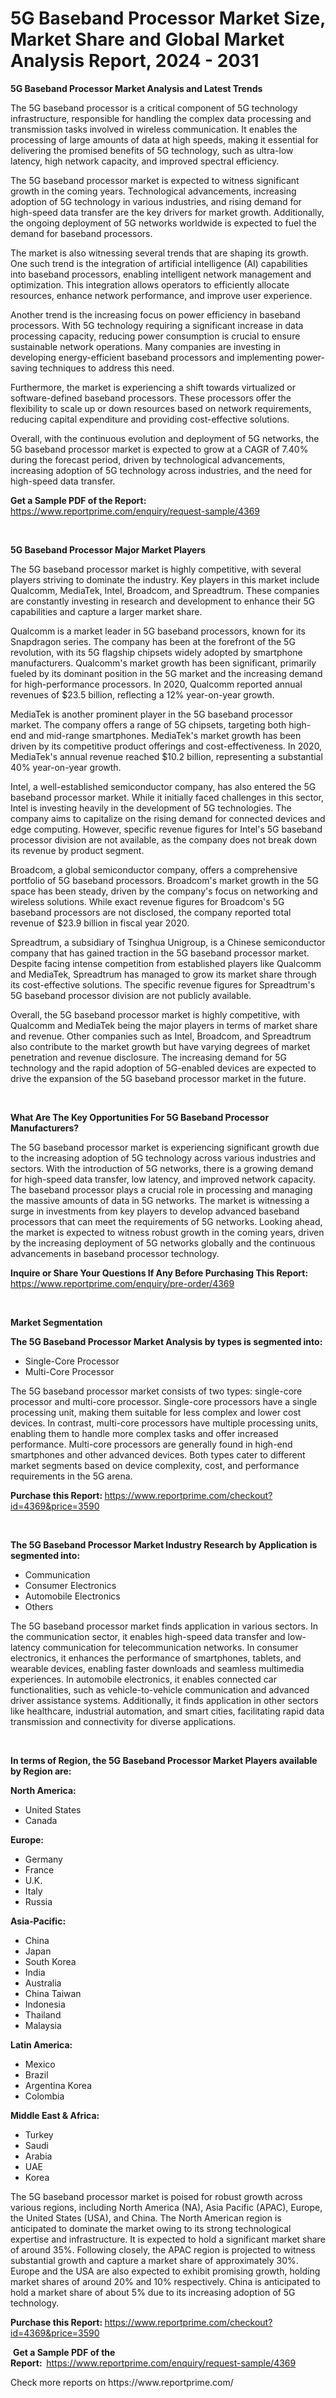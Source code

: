 <p><h1>5G Baseband Processor Market Size, Market Share and Global Market Analysis Report, 2024 - 2031</h1></p><p><strong>5G Baseband Processor Market Analysis and Latest Trends</strong></p>
<p><p>The 5G baseband processor is a critical component of 5G technology infrastructure, responsible for handling the complex data processing and transmission tasks involved in wireless communication. It enables the processing of large amounts of data at high speeds, making it essential for delivering the promised benefits of 5G technology, such as ultra-low latency, high network capacity, and improved spectral efficiency.</p><p>The 5G baseband processor market is expected to witness significant growth in the coming years. Technological advancements, increasing adoption of 5G technology in various industries, and rising demand for high-speed data transfer are the key drivers for market growth. Additionally, the ongoing deployment of 5G networks worldwide is expected to fuel the demand for baseband processors.</p><p>The market is also witnessing several trends that are shaping its growth. One such trend is the integration of artificial intelligence (AI) capabilities into baseband processors, enabling intelligent network management and optimization. This integration allows operators to efficiently allocate resources, enhance network performance, and improve user experience.</p><p>Another trend is the increasing focus on power efficiency in baseband processors. With 5G technology requiring a significant increase in data processing capacity, reducing power consumption is crucial to ensure sustainable network operations. Many companies are investing in developing energy-efficient baseband processors and implementing power-saving techniques to address this need.</p><p>Furthermore, the market is experiencing a shift towards virtualized or software-defined baseband processors. These processors offer the flexibility to scale up or down resources based on network requirements, reducing capital expenditure and providing cost-effective solutions.</p><p>Overall, with the continuous evolution and deployment of 5G networks, the 5G baseband processor market is expected to grow at a CAGR of 7.40% during the forecast period, driven by technological advancements, increasing adoption of 5G technology across industries, and the need for high-speed data transfer.</p></p>
<p><strong>Get a Sample PDF of the Report:&nbsp;</strong> <a href="https://www.reportprime.com/enquiry/request-sample/4369">https://www.reportprime.com/enquiry/request-sample/4369</a></p>
<p>&nbsp;</p>
<p><strong>5G Baseband Processor Major Market Players</strong></p>
<p><p>The 5G baseband processor market is highly competitive, with several players striving to dominate the industry. Key players in this market include Qualcomm, MediaTek, Intel, Broadcom, and Spreadtrum. These companies are constantly investing in research and development to enhance their 5G capabilities and capture a larger market share.</p><p>Qualcomm is a market leader in 5G baseband processors, known for its Snapdragon series. The company has been at the forefront of the 5G revolution, with its 5G flagship chipsets widely adopted by smartphone manufacturers. Qualcomm's market growth has been significant, primarily fueled by its dominant position in the 5G market and the increasing demand for high-performance processors. In 2020, Qualcomm reported annual revenues of $23.5 billion, reflecting a 12% year-on-year growth.</p><p>MediaTek is another prominent player in the 5G baseband processor market. The company offers a range of 5G chipsets, targeting both high-end and mid-range smartphones. MediaTek's market growth has been driven by its competitive product offerings and cost-effectiveness. In 2020, MediaTek's annual revenue reached $10.2 billion, representing a substantial 40% year-on-year growth.</p><p>Intel, a well-established semiconductor company, has also entered the 5G baseband processor market. While it initially faced challenges in this sector, Intel is investing heavily in the development of 5G technologies. The company aims to capitalize on the rising demand for connected devices and edge computing. However, specific revenue figures for Intel's 5G baseband processor division are not available, as the company does not break down its revenue by product segment.</p><p>Broadcom, a global semiconductor company, offers a comprehensive portfolio of 5G baseband processors. Broadcom's market growth in the 5G space has been steady, driven by the company's focus on networking and wireless solutions. While exact revenue figures for Broadcom's 5G baseband processors are not disclosed, the company reported total revenue of $23.9 billion in fiscal year 2020.</p><p>Spreadtrum, a subsidiary of Tsinghua Unigroup, is a Chinese semiconductor company that has gained traction in the 5G baseband processor market. Despite facing intense competition from established players like Qualcomm and MediaTek, Spreadtrum has managed to grow its market share through its cost-effective solutions. The specific revenue figures for Spreadtrum's 5G baseband processor division are not publicly available.</p><p>Overall, the 5G baseband processor market is highly competitive, with Qualcomm and MediaTek being the major players in terms of market share and revenue. Other companies such as Intel, Broadcom, and Spreadtrum also contribute to the market growth but have varying degrees of market penetration and revenue disclosure. The increasing demand for 5G technology and the rapid adoption of 5G-enabled devices are expected to drive the expansion of the 5G baseband processor market in the future.</p></p>
<p>&nbsp;</p>
<p><strong>What Are The Key Opportunities For 5G Baseband Processor Manufacturers?</strong></p>
<p><p>The 5G baseband processor market is experiencing significant growth due to the increasing adoption of 5G technology across various industries and sectors. With the introduction of 5G networks, there is a growing demand for high-speed data transfer, low latency, and improved network capacity. The baseband processor plays a crucial role in processing and managing the massive amounts of data in 5G networks. The market is witnessing a surge in investments from key players to develop advanced baseband processors that can meet the requirements of 5G networks. Looking ahead, the market is expected to witness robust growth in the coming years, driven by the increasing deployment of 5G networks globally and the continuous advancements in baseband processor technology.</p></p>
<p><strong>Inquire or Share Your Questions If Any Before Purchasing This Report:</strong> <a href="https://www.reportprime.com/enquiry/pre-order/4369">https://www.reportprime.com/enquiry/pre-order/4369</a></p>
<p>&nbsp;</p>
<p><strong>Market Segmentation</strong></p>
<p><strong>The 5G Baseband Processor Market Analysis by types is segmented into:</strong></p>
<p><ul><li>Single-Core Processor</li><li>Multi-Core Processor</li></ul></p>
<p><p>The 5G baseband processor market consists of two types: single-core processor and multi-core processor. Single-core processors have a single processing unit, making them suitable for less complex and lower cost devices. In contrast, multi-core processors have multiple processing units, enabling them to handle more complex tasks and offer increased performance. Multi-core processors are generally found in high-end smartphones and other advanced devices. Both types cater to different market segments based on device complexity, cost, and performance requirements in the 5G arena.</p></p>
<p><strong>Purchase this Report:&nbsp;</strong><a href="https://www.reportprime.com/checkout?id=4369&price=3590">https://www.reportprime.com/checkout?id=4369&price=3590</a></p>
<p>&nbsp;</p>
<p><strong>The 5G Baseband Processor Market Industry Research by Application is segmented into:</strong></p>
<p><ul><li>Communication</li><li>Consumer Electronics</li><li>Automobile Electronics</li><li>Others</li></ul></p>
<p><p>The 5G baseband processor market finds application in various sectors. In the communication sector, it enables high-speed data transfer and low-latency communication for telecommunication networks. In consumer electronics, it enhances the performance of smartphones, tablets, and wearable devices, enabling faster downloads and seamless multimedia experiences. In automobile electronics, it enables connected car functionalities, such as vehicle-to-vehicle communication and advanced driver assistance systems. Additionally, it finds application in other sectors like healthcare, industrial automation, and smart cities, facilitating rapid data transmission and connectivity for diverse applications.</p></p>
<p>&nbsp;</p>
<p><strong>In terms of Region, the 5G Baseband Processor Market Players available by Region are:</strong></p>
<p>
    <p> <strong> North America: </strong>
        <ul>
            <li>United States</li>
            <li>Canada</li>
        </ul>
        </p> 
    <p> <strong> Europe: </strong>
        <ul>
            <li>Germany</li>
            <li>France</li>
            <li>U.K.</li>
            <li>Italy</li>
            <li>Russia</li>
        </ul>
        </p> 
    <p> <strong> Asia-Pacific: </strong>
        <ul>
            <li>China</li>
            <li>Japan</li>
            <li>South Korea</li>
            <li>India</li>
            <li>Australia</li>
            <li>China Taiwan</li>
            <li>Indonesia</li>
            <li>Thailand</li>
            <li>Malaysia</li>
        </ul>
        </p> 
    <p> <strong> Latin America: </strong>
        <ul>
            <li>Mexico</li>
            <li>Brazil</li>
            <li>Argentina Korea</li>
            <li>Colombia</li>
        </ul>
        </p> 
    <p> <strong> Middle East & Africa: </strong>
        <ul>
            <li>Turkey</li>
            <li>Saudi</li>
            <li>Arabia</li>
            <li>UAE</li>
            <li>Korea</li>
        </ul>
    </p>
    </p>
<p><p>The 5G baseband processor market is poised for robust growth across various regions, including North America (NA), Asia Pacific (APAC), Europe, the United States (USA), and China. The North American region is anticipated to dominate the market owing to its strong technological expertise and infrastructure. It is expected to hold a significant market share of around 35%. Following closely, the APAC region is projected to witness substantial growth and capture a market share of approximately 30%. Europe and the USA are also expected to exhibit promising growth, holding market shares of around 20% and 10% respectively. China is anticipated to hold a market share of about 5% due to its increasing adoption of 5G technology.</p></p>
<p><strong>Purchase this Report: </strong><a href="https://www.reportprime.com/checkout?id=4369&price=3590">https://www.reportprime.com/checkout?id=4369&price=3590</a></p>
<p>&nbsp;<strong>Get a Sample PDF of the Report:&nbsp;&nbsp;</strong><a href="https://www.reportprime.com/enquiry/request-sample/4369">https://www.reportprime.com/enquiry/request-sample/4369</a></p>
<p><strong></strong></p>
<p>Check more reports on https://www.reportprime.com/</p>